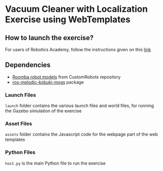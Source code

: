 # Vacuum Cleaner with Localization Exercise using WebTemplates

## How to launch the exercise?

For users of Robotics Academy, follow the instructions given on this [link](http://jderobot.github.io/RoboticsAcademy/exercises/MobileRobots/vacuum_cleaner_loc)

## Dependencies

- [Roomba robot models](https://github.com/JdeRobot/CustomRobots/tree/melodic-devel/roomba_robot) from CustomRobots repository
- [ros-melodic-kobuki-msgs](http://wiki.ros.org/kobuki_msgs) package

### Launch Files

`launch` folder contains the various launch files and world files, for running the Gazebo simulation of the exercise

### Asset Files

`assets` folder contains the Javascript code for the webpage part of the web templates

### Python Files

`host.py` is the main Python file to run the exercise